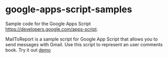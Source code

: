 # google-apps-script-samples
Sample code for the Google Apps Script https://developers.google.com/apps-script.

MailToReport is a sample script for Google App Script that allows you to send messages with Gmail. 
Use this script to represent an user comments book.
Try it out
<a href="https://script.google.com/macros/s/AKfycbz3dY5C-9BFnGTTyTM5lG_rDdFjNyj-3h5ilM-NHe_mMQuKeuR-/exec">demo</a>
